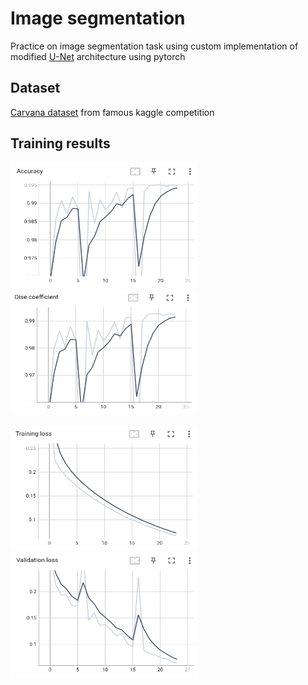 # Image segmentation

Practice on image segmentation task using custom implementation of modified [U-Net](https://arxiv.org/abs/1505.04597) architecture using pytorch

## Dataset

[Carvana dataset](https://www.kaggle.com/c/carvana-image-masking-challenge) from famous kaggle competition

## Training results

<img src="/images/accuracy.png" width="300" height="200"/> <img src="/images/dice.png" width="300" height="200"/>

<img src="/images/train_loss.png" width="300" height="200"/> <img src="/images/val_loss.png" width="300" height="200"/>
